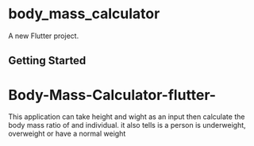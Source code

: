 # body_mass_calculator

A new Flutter project.

## Getting Started

# Body-Mass-Calculator-flutter-
This application can take height and wight as an input then calculate the body mass ratio of and individual. it also tells is a person is underweight, overweight or have a normal weight
